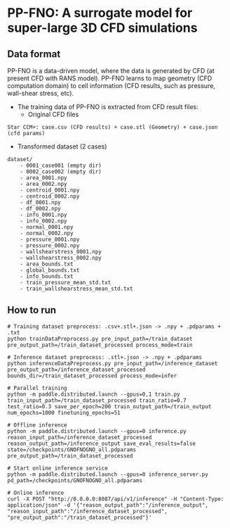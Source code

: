 # PP-FNO: A surrogate model for super-large 3D CFD simulations

## Data format

PP-FNO is a data-driven model, where the data is generated by CFD (at present CFD with RANS model). PP-FNO learns to map geometry (CFD computation domain) to cell information (CFD results, such as pressure, wall-shear stress, etc). 
- The training data of PP-FNO is extracted from CFD result files:
  - Original CFD files
```
Star CCM+: case.csv (CFD results) + case.stl (Geometry) + case.json (cfd params)
```

  - Transformed dataset (2 cases)

```
dataset/
    - 0001_case001 (empty dir)
    - 0002_case002 (empty dir)
    - area_0001.npy
    - area_0002.npy
    - centroid_0001.npy
    - centroid_0002.npy
    - df_0001.npy
    - df_0002.npy
    - info_0001.npy
    - info_0002.npy
    - normal_0001.npy
    - normal_0002.npy
    - pressure_0001.npy
    - pressure_0002.npy
    - wallshearstress_0001.npy
    - wallshearstress_0002.npy
    - area_bounds.txt
    - global_bounds.txt
    - info_bounds.txt
    - train_pressure_mean_std.txt
    - train_wallshearstress_mean_std.txt

```

> 

## How to run

    # Training dataset preprocess: .csv+.stl+.json -> .npy + .pdparams + .txt
    python trainDataPreprocess.py pre_input_path=/train_dataset pre_output_path=/train_dataset_processed process_mode=train

    # Inference dataset preprocess: .stl+.json -> .npy + .pdparams
    python inferenceDataPreprocess.py pre_input_path=/inference_dataset pre_output_path=/inference_dataset_processed bounds_dir=/train_dataset_processed process_mode=infer

    # Parallel training
    python -m paddle.distributed.launch --gpus=0,1 train.py train_input_path=/train_dataset_processed train_ratio=0.7 test_ratio=0.3 save_per_epoch=200 train_output_path=/train_output num_epochs=1000 finetuning_epochs=51

    # Offline inference
    python -m paddle.distributed.launch --gpus=0 inference.py reason_input_path=/inference_dataset_processed reason_output_path=/inference_output save_eval_results=false state=/checkpoints/GNOFNOGNO_all.pdparams pre_output_path=/train_dataset_processed

    # Start online inference service
    python -m paddle.distributed.launch --gpus=0 inference_server.py pd_path=/checkpoints/GNOFNOGNO_all.pdparams

    # Online inference
    curl -X POST "http://0.0.0.0:8087/api/v1/inference" -H "Content-Type: application/json" -d '{"reason_output_path":"/inference_output", "reason_input_path":"/inference_dataset_processed", "pre_output_path":"/train_dataset_processed"}'

